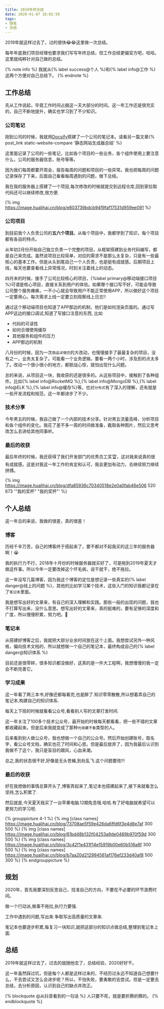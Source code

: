 ```yaml
---
title: 2019年终总结
date: 2020-01-07 18:02:58
tags: 
- 随笔
- 总结
---
```


2019年就这样过去了，过的很快😂😂这里做一次总结。

每年年底我们项目经理也要求我们写写年终总结，但工作总结更偏官方吧，哈哈。这里就纯粹针对自己做的总结。  

{% note info %}
我就从{% label success@个人 %}和{% label info@工作 %}这两个方便对自己总结下。
{% endnote %}

## 工作总结

先从工作说起，毕竟工作时间占据这一天大部分的时间。这一年工作还是很充实的，自己不断地提升，确实也学习到了不少知识。

### 公司笔记

刚到公司的时候，我就用[Docsify](https://docsify.js.org/)搭建了一个公司的笔记本。请看另一篇文章{% post_link static-website-compare '静态网站生成器总结' %}

这里面记录了公司的一些笔记，比如各个项目的一些业务，各个组件使用上要注意什么，公司的服务器信息，账号等等。

因为我们每周都要开周会，报告每周的问题和项目的一些异常。我也把每周的问题记录保存了下来，后面自己看看每周遇到的问题，做下总结。

我在我的服务器上搭建了一个项目,每次修改的时候就提交到远程仓库,回到家拉取代码还可以继续修改,很方便.

{% img https://image.hualihai.cn/blog/e803739bdcb94f9faf17531d959ee091 %}

### 公司项目

到目前我个人负责公司的**五六个项目**。从每个项目中，我都学到了知识，每个项目都有各自的特点。

从年初2月份开始自己独立负责一个完整的项目，从框架搭建到业务代码编写，都是自己来完成。虽然说项目比较简单，对应的需求不是那么太复杂，只是有一些最核心的基本工作。但是从头到尾自己一个人负责，也是挺有成就感。后期项目上线，每天也要查看线上异常情况，时刻关注着线上的动态。

四月末的时候，接手了公司比较核心的项目，{%label primary@移动端接口项目 %}可谓是核心项目，直接关系到用户的体验。如果哪个接口写不好，可能会导致公司整个服务瘫痪，一不小心就会导致用户不能正常使用APP，所以做好这个项目一定要用心。每次需求上线一定要立刻观察线上日志!!

通过这个移动端项目也知道了APP那边的机制，他们是如何渲染页面的。通过写APP这边的接口调试,知道了写接口注意的东西, 比如

- 代码的可读性
- 如何合理使用缓存
- 其他服务和组件的压力
- APP那边的机制

八月份的时候，因为一次`商品详情页`的大改动，也慢慢接手了最最复杂的项目，没有之一，业务太复杂了。可能看一个业务逻辑，要看一两个小时，涉及到的点太多了。改动一个很小很小的地方，都胆战心惊，就怕出现什么问题。

总的来说，从项目这一块，我收获的还是很多的。从这些项目中，接触到了各种组件。比如{% label info@RocketMQ %},{% label info@MongoDB %},{% label info@ELK %},{% label info@缓存%}等。也对`分布式`有了深入的理解，还有就是一些开发流程和规范，这一年都进步了不少。

<!-- more -->

### 技术分享

今年黑五的时候，我自己做了一个内部的技术分享。针对黑五流量高峰，分析项目和各个组件的变化。我花了差不多一周的时间做准备，截取各种图片，然后又思考改怎么去讲给其他同事听。

### 最后的收获

最后年终的时候，我还获得了我们开发部门的优秀员工奖🏆，这对我来说真的很有成就感。这是对我这一年工作的肯定和认可，我会更加有动力，去继续努力继续拼搏。

{% img https://image.hualihai.cn/blog/dfa85936c70340518e2e0a0fab46e506 520 673 '"我的奖杯" "我的奖杯"' %}

## 个人总结

这一年总的来说，我做的很差，真的很差！

### 博客

历经千辛万苦，自己的博客终于搭起来了，要不都对不起我买的这三年的服务器啊！😭

我的执行力不行，2018年十月份的时候服务器就买好了，可是拖到2019年夏天才做这件事。所以今年一定要改掉这个坏毛病，说干就干，绝不拖拉。

这一年没写几篇博客，因为我这个博客的定位是想记录一些真实的{% label danger@线上的问题 %}，其他的比如学习某个技术，这些入门的知识我都记录在了`笔记本`里面。

我是想写出好的文章来，有自己的深入理解和实践。那些一般的出现的问题，我也不打算写出来，没什么意思。想写出好的文章来，真的挺难的，要有足够的深度和广度，所以慢慢积累，努力吧。💪

### 笔记本

从搭建好博客之后，我就把大部分业余时间放在这个上面。我想尝试另外一种风格，偏向技术文档的，所以就想做一个自己的笔记本，最终构成自己的{% label danger@知识体系 %}

目前还是很零碎，很多知识都没做好，这真的是一件大工程啊，我想慢慢的我一定会不断完善它。

### 学习成果

这一年看了两三本书,好像还都每看完,也是醉了.知识零零散散,所以想着弄自己的笔记本,构建自己的知识体系.

每天上下班的时候就看看公众号,看看别人写的文章打发时间.

这一年关注了100多个技术公众号，最开始的时候每天都看看，把一些不错的文章都收藏起来。但是后来我就变成了那种`光收藏不看`类型的人。

后来看到别人做公众号，我也想做一个自己的公众号。然后开始创建账号，取名字，看公众号文档，确实也花了时间和心思。但是最后放弃了，因为我最后认识到我做不了这个，我只是盲目的跟风，心血来潮。

总之,我的状态很不好,好像是无头苍蝇,到处乱飞.这个问题要改!!!

### 最后的收获

好在我想做的事情总算开头了,博客弄起来了,笔记本也搭建起来了,接下来就看怎么坚持,怎么积累了.

然后就是,今天夏天我买了一台苹果电脑.12期免息哦.哈哈.有了好电脑就希望可以更努力的学习吧.

{% grouppicture 4-1 %}
    {% img [class names] https://image.hualihai.cn/blog/73708ae5f59e426da6ffd6f3e4d8e7af 300 500 %}
    {% img [class names] https://image.hualihai.cn/blog/61bd48b132f04253a9de0489b970f59d 300 500 %}
    {% img [class names] https://image.hualihai.cn/blog/3c42f1e431f14e15919b00e60b516a8f 300 500 %}
    {% img [class names] https://image.hualihai.cn/blog/b7aa20d212994561af176ef233d40af8 500 300 %}
{% endgrouppicture %}

## 规划

2020年，首先我要深刻反思自己，找准自己的方向，不要在不必要的环节浪费时间。

做一个行动派,做事不拖拉,执行力要强.

工作中遇到的问题,写出来.争取写出高质量的文章来.

笔记本也要逐步积累,每复习一块知识,就把这部分的知识点做总结,整理到笔记本上面.

## 总结

2019年就这样过去了，过去的就随他去了，总结经验，2020好好干。

这一年虽然踩过坑，但是每个人都是这样过来的，不经历过永远不知道自己想要什么，不去尝试又怎么会进步呢？所以，不怕失败，要勇敢的去尝试。但是一定要去总结，去分析原因，认识到自己的缺点并改正。

{% blockquote @从抖音看到的一句话 %}
人只要不死，就是要折腾折腾的。
{% endblockquote %}
